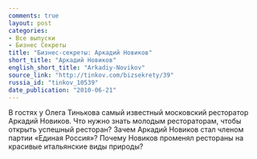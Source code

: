 ```yaml
---
comments: true
layout: post
categories:
- Все выпуски
- Бизнес Секреты
title: "Бизнес-секреты: Аркадий Новиков"
short_title: "Аркадий Новиков"
english_short_title: "Arkadiy-Novikov"
source_link: "http://tinkov.com/bizsekrety/39"
russia_id: "tinkov_10539"
date_publication: "2010-06-21"
---
```

В гостях у Олега Тинькова самый известный московский ресторатор Аркадий Новиков. Что нужно знать молодым рестораторам, чтобы открыть успешный ресторан? Зачем Аркадий Новиков стал членом партии «Единая Россия»? Почему Новиков променял рестораны на красивые итальянские виды природы?
